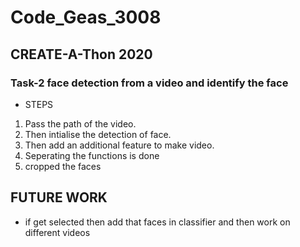 # Code_Geas_3008
## CREATE-A-Thon 2020

### Task-2 face detection from a video and identify the face

* STEPS
1. Pass the path of the video.
2. Then intialise the detection of face.
3. Then add an additional feature to make video.
4. Seperating the functions is done
5. cropped the faces

## FUTURE WORK

* if get selected then add that faces in classifier and then work on different videos
